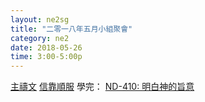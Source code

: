 ```yaml
---
layout: ne2sg
title: "二零一八年五月小組聚會"
category: ne2
date: 2018-05-26
time: 3:00-5:00p
---
```

<span>[主禱文](http://www.youtube.com/watch?v=eh2F264LT7M)</span>
<span>[信靠順服](http://www.youtube.com/watch?v=POmTNwiUJfI)</span>
<span>學完： [ND-410: 明白神的旨意](/ne2/newman.html)</span>
